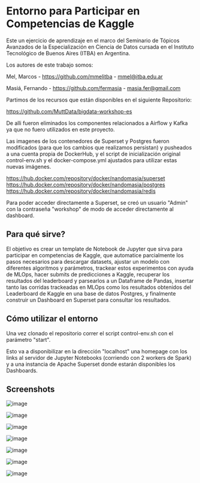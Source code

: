 # Entorno para Participar en Competencias de Kaggle
Este un ejercicio de aprendizaje en el marco del Seminario de Tópicos Avanzados de la Especialización en Ciencia de Datos cursada en el Instituto Tecnológico de Buenos Aires (ITBA) en Argentina.

Los autores de este trabajo somos:

Mel, Marcos - https://github.com/mmelitba - mmel@itba.edu.ar

Masiá, Fernando - https://github.com/fermasia - masia.fer@gmail.com

Partimos de los recursos que están disponibles en el siguiente Repositorio: 

https://github.com/MuttData/bigdata-workshop-es

De alli fueron eliminados los componentes relacionados a Airflow y Kafka ya que no fuero utilizados en este proyecto. 

Las imagenes de los contenedores de Superset y Postgres fueron modificados (para que los cambios que realizamos persistan) y pusheados a una cuenta propia de DockerHub, y el script de inicialización original control-env.sh y el docker-compose.yml ajustados para utilizar estas nuevas imágenes. 

https://hub.docker.com/repository/docker/nandomasia/superset
https://hub.docker.com/repository/docker/nandomasia/postgres
https://hub.docker.com/repository/docker/nandomasia/redis

Para poder acceder directamente a Superset, se creó un usuario "Admin" con la contraseña "workshop" de modo de acceder directamente al dashboard.

## Para qué sirve?

El objetivo es crear un template de Notebook de Jupyter que sirva para participar en competencias de Kaggle, que automatice parcialmente los pasos necesarios para descargar datasets, ajustar un modelo con diferentes algoritmos y parámetros, trackear estos experimentos con ayuda de MLOps, hacer submits de predicciones a Kaggle, recuperar los resultados del leaderboard y parsearlos a un Dataframe de Pandas, insertar tanto las corridas trackeadas en MLOps como los resultados obtenidos del Leaderboard de Kaggle en una base de datos Postgres, y finalmente construir un Dashboard en Superset para consultar los resultados.

## Cómo utilizar el entorno

Una vez clonado el repositorio correr el script control-env.sh con el parámetro "start".

Esto va a disponibilizar en la dirección "localhost" una homepage con los links al servidor de Jupyter Notebooks (corriendo con 2 workers de Spark) y a una instancia de Apache Superset donde estarán disponibles los Dashboards.

## Screenshots

![image](https://user-images.githubusercontent.com/6023711/143772453-a6b1a8a2-b9b2-45d5-bdc9-3926f2c1c57f.png)

![image](https://user-images.githubusercontent.com/6023711/143772278-55a9aff5-9324-4a4b-96b8-c8b214a11f62.png)

![image](https://user-images.githubusercontent.com/6023711/143772375-bc2216e5-65cb-4453-bb46-f20ed68447d9.png)

![image](https://user-images.githubusercontent.com/6023711/143772312-d9ab5e2c-cee1-4e9c-9390-81bfad3c9654.png)

![image](https://user-images.githubusercontent.com/6023711/143772332-a23b713a-02a9-4911-b3bd-ded6a180288d.png)

![image](https://user-images.githubusercontent.com/6023711/143772343-72c3d986-ac6a-42a8-9802-0cad7651180c.png)

![image](https://user-images.githubusercontent.com/6023711/143772356-fc77b6f8-8a53-4317-9175-9179ab61534c.png)





